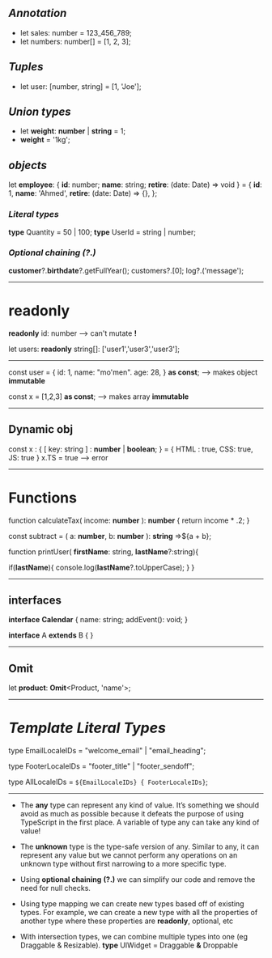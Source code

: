 ## *Annotation*

- let sales: number = 123_456_789;
- let numbers: number[] = [1, 2, 3];
## *Tuples*

- let user: [number, string] = [1, 'Joe'];
## *Union types*

- let **weight**: **number** | **string** = 1;
- **weight** = '1kg';

## *objects*

let **employee**: {
**id**: number;
**name**: string;
**retire**: (date: Date) => void } 
= {
**id**: 1,
**name**: 'Ahmed',
**retire**: (date: Date) => {}, 
};

### *Literal types*

**type** Quantity = 50 | 100;
**type** UserId = string | number;
### *Optional chaining (?.)*

**customer**?.**birthdate**?.getFullYear();
customers?.[0];
log?.('message');

-------
# readonly

**readonly** id: number --> can't mutate **!**

let users: **readonly** string[]: ['user1','user3','user3'];

---------------------
const user = {
id: 1,
name: "mo'men".
age: 28,
} **as const**; --> makes object **immutable**

const x = [1,2,3] **as const**; -->  makes array **immutable**

---------------
## **Dynamic obj**

const x : {
	[ key: string ] : **number** | **boolean**;
} = {
	HTML : true,
	 CSS: true,
	 JS: true
}
x.TS = true --> error

--------------
# **Functions**

function calculateTax( income: **number** ): **number**
{ return income * .2; }

const subtract = ( a: **number**, b: **number** ): **string** =>${a + b};

function printUser( **firstName**: string, **lastName**?:string){

if(**lastName**){
console.log(**lastName**?.toUpperCase);
}
}

---------------------
## **interfaces**

**interface** **Calendar** {
name: string; 
addEvent(): void; 
} 

**interface** A **extends** B { 
}

---------------------
## **Omit**
let **product**: **Omit**<Product, 'name'>;

-----------------
# *Template Literal Types*

type EmailLocaleIDs = "welcome_email" | "email_heading";

type FooterLocaleIDs = "footer_title" | "footer_sendoff";

type AllLocaleIDs = `${EmailLocaleIDs} { FooterLocaleIDs}`;

-----------------

- The **any** type can represent any kind of value. It’s something we should avoid as much as possible because it defeats the purpose of using TypeScript in the first place. A variable of type any can take any kind of value!

- The **unknown** type is the type-safe version of any. Similar to any, it can represent any value but we cannot perform any operations on an unknown type without first narrowing to a more specific type.

- Using **optional chaining** **(?.)** we can simplify our code and remove the need for null checks.

 - Using type mapping we can create new types based off of existing types. For example, we can create a new type with all the properties of another type where these properties are **readonly**, optional, etc
 
- With intersection types, we can combine multiple types into one (eg Draggable & Resizable).
   **type** UIWidget = Draggable **&** Droppable
